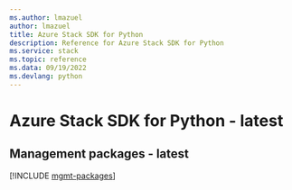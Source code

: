 ```yaml
---
ms.author: lmazuel
author: lmazuel
title: Azure Stack SDK for Python
description: Reference for Azure Stack SDK for Python
ms.service: stack
ms.topic: reference
ms.data: 09/19/2022
ms.devlang: python
---
```

# Azure Stack SDK for Python - latest

## Management packages - latest
[!INCLUDE [mgmt-packages](stack-mgmt-index.md)]